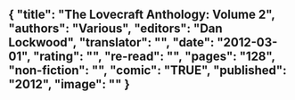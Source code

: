 {
 "title": "The Lovecraft Anthology: Volume 2",
 "authors": "Various",
 "editors": "Dan Lockwood",
 "translator": "",
 "date": "2012-03-01",
 "rating": "",
 "re-read": "",
 "pages": "128",
 "non-fiction": "",
 "comic": "TRUE",
 "published": "2012",
 "image": ""
}
---

